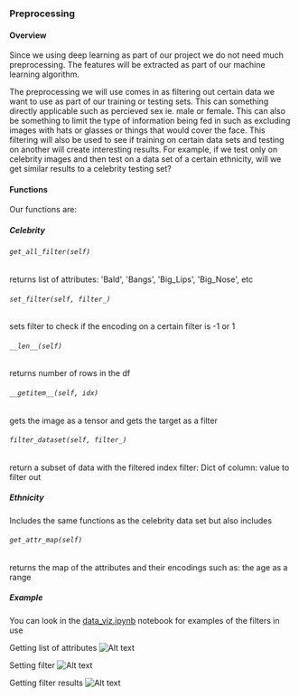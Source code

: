 ### Preprocessing
#### Overview
Since we using deep learning as part of our project we do not need much preprocessing. The features will be extracted as part of our machine learning algorithm.

The preprocessing we will use comes in as filtering out certain data we want to use as part of our training or testing sets. This can something directly applicable such as percieved sex ie. male or female. This can also be something to limit the type of information being fed in such as excluding images with hats or glasses or things that would cover the face. This filtering will also be used to see if training on certain data sets and testing on another will create interesting results. For example, if we test only on celebrity images and then test on a data set of a certain ethnicity, will we get similar results to a celebrity testing set?

#### Functions
Our functions are:

##### Celebrity

###### `get_all_filter(self)`
returns list of attributes: 'Bald', 'Bangs', 'Big_Lips', 'Big_Nose', etc

###### `set_filter(self, filter_)`
sets filter to check if the encoding on a certain filter is -1 or 1

###### `__len__(self)`
returns number of rows in the df

###### `__getitem__(self, idx)`
gets the image as a tensor and gets the target as a filter

###### `filter_dataset(self, filter_)`
return a subset of data with the filtered index 
filter: Dict of column: value to filter out

##### Ethnicity
Includes the same functions as the celebrity data set but also includes

###### `get_attr_map(self)`
returns the map of the attributes and their encodings such as: the age as a range

##### Example
You can look in the [data_viz.ipynb](https://github.com/VitoLin/GenderSwap/blob/main/data_viz.ipynb) notebook for examples of the filters in use

Getting list of attributes
<img src="https://github.com/VitoLin/GenderSwap/tree/main/img/example1.png" alt="Alt text" title="Optional title">

Setting filter
<img src="https://github.com/VitoLin/GenderSwap/tree/main/img/example2.png" alt="Alt text" title="Optional title">

Getting filter results
<img src="https://github.com/VitoLin/GenderSwap/tree/main/img/example3.png" alt="Alt text" title="Optional title">
